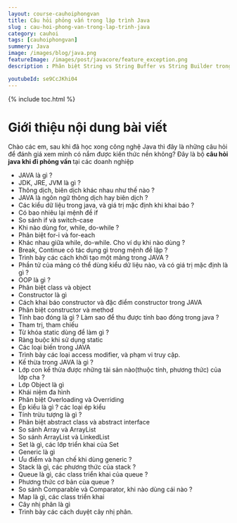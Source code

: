```yaml
---
layout: course-cauhoiphongvan
title: Câu hỏi phỏng vấn trong lập trình Java
slug : cau-hoi-phong-van-trong-lap-trinh-java
category: cauhoi
tags: [cauhoiphongvan]
summery: Java
image: /images/blog/java.png
featureImage: /images/post/javacore/feature_exception.png
description : Phân biệt String vs String Buffer vs String Builder trong ngôn ngữ lập trình java. Chúng ta sẽ tìm hiểu Phân biệt String vs String Buffer vs String Builder là gì. Cách sử dụng Phân biệt String vs String Buffer vs String Builder trong ngôn ngữ lập trình.

youtubeId: se9CcJKhi04
---
```


{% include toc.html %}

# **Giới thiệu nội dung bài viết**

Chào các em, sau khi đã học xong công nghệ Java thì đây là những câu hỏi để đánh giá xem mình có nắm được kiến thức nền không? Đây là bộ <b>câu hỏi java khi đi phỏng vấn </b> tại các doanh nghiệp

- JAVA là gì ?
- JDK, JRE, JVM là gì ?
- Thông dịch, biên dịch khác nhau như thế nào ?
- JAVA là ngôn ngữ thông dịch hay biên dịch ?
- Các kiểu dữ liệu trong java, và giá trị mặc định khi khai báo ?
- Có bao nhiêu lại mệnh đề if
- So sánh if và switch-case
- Khi nào dùng for, while, do-while ?
- Phân biệt for-i và for-each
- Khác nhau giữa while, do-while. Cho ví dụ khi nào dùng ?
- Break, Continue có tác dụng gì trong mệnh đề lặp ?
- Trình bày các cách khởi tạo một mảng trong JAVA ?
- Phần tử của mảng có thể dùng kiểu dữ liệu nào, và có giá trị mặc định là gì ?
- OOP là gì ?
- Phân biệt class và object
- Constructor là gì
- Cách khai báo constructor và đặc điểm constructor trong JAVA
- Phân biệt constructor và method
- Tính bao đóng là gì ? Làm sao để thu được tính bao đóng trong java ?
- Tham trị, tham chiếu
- Từ khóa static dùng để làm gì ?
- Ràng buộc khi sử dụng static
- Các loại biến trong JAVA
- Trình bày các loại access modifier, và phạm vi truy cập.
- Kế thừa trong JAVA là gì ?
- Lớp con kế thừa được những tài sản nào(thuộc tính, phương thức) của lớp cha ?
- Lớp Object là gì
- Khái niệm đa hình
- Phân biệt Overloading  và Overriding 
- Ép kiểu là gì ? các loại ép kiểu
- Tính trừu tượng là gì ?
- Phân biệt abstract class và abstract interface
- So sánh Array và ArrayList
- So sánh ArrayList và LinkedList
- Set là gì, các lớp triển khai của Set
- Generic là gì
- Ưu điểm và hạn chế khi dùng generic ?
- Stack là gì, các phương thức của stack ?
- Queue là gì, các class triển khai của queue ?
- Phương thức cơ bản của queue ?
- So sánh Comparable và Comparator, khi nào dùng  cái nào ?
- Map là gì, các class triển khai
- Cây nhị phân là gì
- Trình bày các cách duyệt cây nhị phân.






